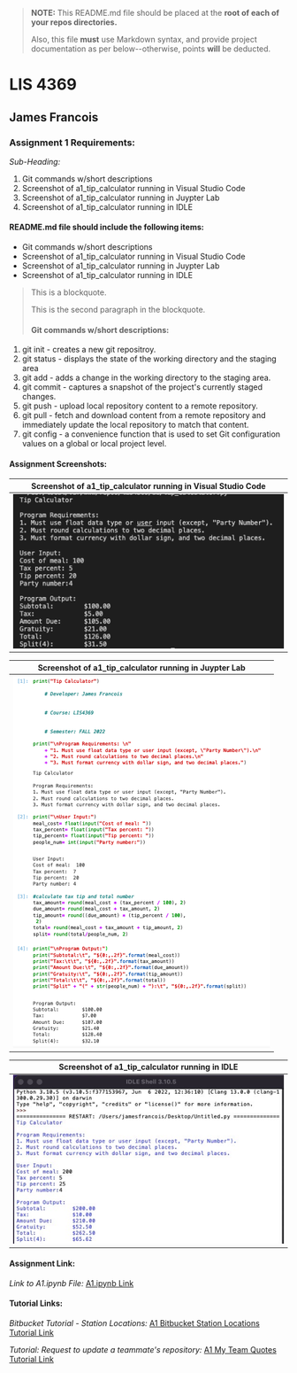 > **NOTE:** This README.md file should be placed at the **root of each of your repos directories.**
>
>Also, this file **must** use Markdown syntax, and provide project documentation as per below--otherwise, points **will** be deducted.
>

# LIS 4369

## James Francois

### Assignment 1 Requirements:

*Sub-Heading:*

1. Git commands w/short descriptions
2. Screenshot of a1_tip_calculator running in Visual Studio Code
3. Screenshot of a1_tip_calculator running in Juypter Lab 
4. Screenshot of a1_tip_calculator running in IDLE

#### README.md file should include the following items:
* Git commands w/short descriptions
* Screenshot of a1_tip_calculator running in Visual Studio Code
* Screenshot of a1_tip_calculator running in Juypter Lab 
* Screenshot of a1_tip_calculator running in IDLE

> This is a blockquote.
> 
> This is the second paragraph in the blockquote.
>
> #### Git commands w/short descriptions:

1. git init - creates a new git repositroy.
2. git status - displays the state of the working directory and the staging area
3. git add - adds a change in the working directory to the staging area.
4. git commit - captures a snapshot of the project's currently staged changes.
5. git push - upload local repository content to a remote repository.
6. git pull - fetch and download content from a remote repository and immediately update the local repository to match that content.
7. git config - a convenience function that is used to set Git configuration values on a global or local project level. 

#### Assignment Screenshots:

| Screenshot of a1_tip_calculator running in Visual Studio Code |
| -------------- |
| ![Screenshot of a1_tip_calculator running in Visual Studio Code ](img/vscode.png) |

| Screenshot of a1_tip_calculator running in Juypter Lab |
| -------------- |
| ![Screenshot of a1_tip_calculator running in Juypter Lab](img/jupyterlab.png) |

| Screenshot of a1_tip_calculator running in IDLE |
| -------------- |
| ![Screenshot of a1_tip_calculator running in IDLE](img/idle.png) |

#### Assignment Link:
*Link to A1.ipynb File:*
[A1.ipynb Link](a1.ipynb)

#### Tutorial Links:

*Bitbucket Tutorial - Station Locations:*
[A1 Bitbucket Station Locations Tutorial Link](https://bitbucket.org/username/bitbucketstationlocations/ "Bitbucket Station Locations")

*Tutorial: Request to update a teammate's repository:*
[A1 My Team Quotes Tutorial Link](https://bitbucket.org/username/myteamquotes/ "My Team Quotes Tutorial")